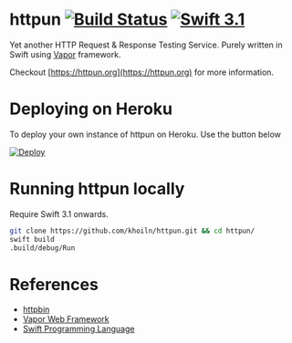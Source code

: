 # httpun [![Build Status](https://travis-ci.org/khoiln/httpun.svg?branch=master)](https://travis-ci.org/khoiln/httpun) [![Swift 3.1](http://img.shields.io/badge/swift-3.1-brightgreen.svg)]()

Yet another HTTP Request & Response Testing Service. Purely written in Swift using [Vapor](https://vapor.codes) framework.

Checkout [https://httpun.org](https://httpun.org) for more information.

# Deploying on Heroku

To deploy your own instance of httpun on Heroku. Use the button below

[![Deploy](https://www.herokucdn.com/deploy/button.svg)](https://heroku.com/deploy)

# Running httpun locally

Require Swift 3.1 onwards.

```bash
git clone https://github.com/khoiln/httpun.git && cd httpun/
swift build
.build/debug/Run
```

# References

- [httpbin](https://httpbin.org)
- [Vapor Web Framework](https://vapor.codes)
- [Swift Programming Language](https://swift.org)


